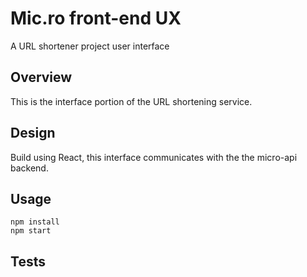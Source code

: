 # Mic.ro front-end UX

A URL shortener project user interface

## Overview

This is the interface portion of the URL shortening service.

## Design

Build using React, this interface communicates with the the micro-api backend.

## Usage

```
npm install
npm start
```

## Tests
